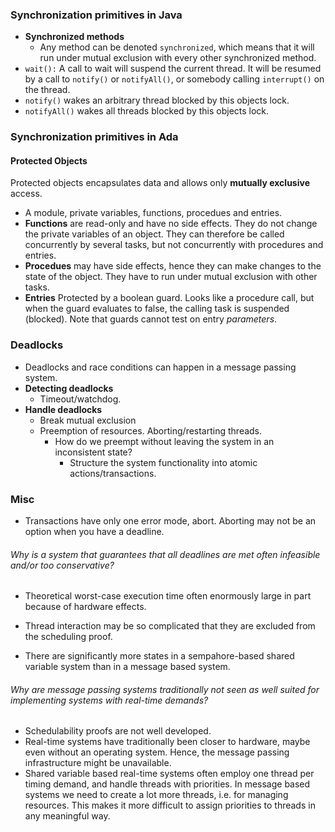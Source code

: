 ### Synchronization primitives in Java
* __Synchronized methods__
  * Any method can be denoted `synchronized`, which means that it will run under mutual exclusion with every other synchronized method.
* `wait():` A call to wait will suspend the current thread. It will be resumed by a call to `notify()` or `notifyAll()`, or somebody calling `interrupt()` on the thread.
* `notify()` wakes an arbitrary thread blocked by this objects lock.
* `notifyAll()` wakes all threads blocked by this objects lock.


### Synchronization primitives in Ada
#### __Protected Objects__
Protected objects encapsulates data and allows only **mutually exclusive** access.
  * A module, private variables, functions, procedues and entries.
  * __Functions__ are read-only and have no side effects. They do not change the private variables of an object. They can therefore be called concurrently by several tasks, but not concurrently with procedures and entries.
  * __Procedues__ may have side effects, hence they can make changes to the state of the object. They have to run under mutual exclusion with other tasks.
  * __Entries__ Protected by a boolean guard. Looks like a procedure call, but when the guard evaluates to false, the calling task is suspended (blocked). Note that guards cannot test on entry *parameters*.


### Deadlocks
* Deadlocks and race conditions can happen in a message passing system.
* **Detecting deadlocks**
  * Timeout/watchdog.
* **Handle deadlocks**
  * Break mutual exclusion
  * Preemption of resources. Aborting/restarting threads.
    * How do we preempt without leaving the system in an inconsistent state?
      * Structure the system functionality into atomic actions/transactions.

### Misc
* Transactions have only one error mode, abort. Aborting may not be an option when you have a deadline.
###### Why is a system that guarantees that all deadlines are met often infeasible and/or too conservative?
  * Theoretical worst-case execution time often enormously large in part because of hardware effects.
  * Thread interaction may be so complicated that they are excluded from the scheduling proof.

* There are significantly more states in a sempahore-based shared variable system than in a message based system.
###### Why are message passing systems traditionally not seen as well suited for implementing systems with real-time demands?
  * Schedulability proofs are not well developed.
  * Real-time systems have traditionally been closer to hardware, maybe even without an operating system. Hence, the message passing infrastructure might be unavailable.
  * Shared variable based real-time systems often employ one thread per timing demand, and handle threads with priorities. In message based systems we need to create a lot more threads, i.e. for managing resources. This makes it more difficult to assign priorities to threads in any meaningful way.
